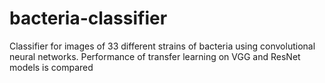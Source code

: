 # bacteria-classifier
Classifier for images of  33 different strains of bacteria using convolutional neural networks.
Performance of transfer learning on VGG and ResNet models is compared

